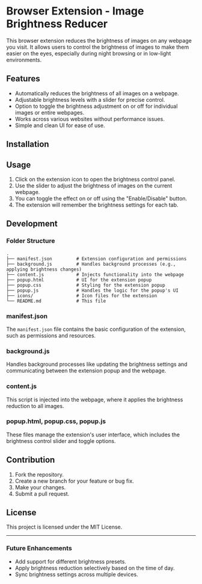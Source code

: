 # Browser Extension - Image Brightness Reducer

This browser extension reduces the brightness of images on any webpage you visit. It allows users to control the brightness of images to make them easier on the eyes, especially during night browsing or in low-light environments.

## Features
- Automatically reduces the brightness of all images on a webpage.
- Adjustable brightness levels with a slider for precise control.
- Option to toggle the brightness adjustment on or off for individual images or entire webpages.
- Works across various websites without performance issues.
- Simple and clean UI for ease of use.

## Installation

 
## Usage

1. Click on the extension icon to open the brightness control panel.
2. Use the slider to adjust the brightness of images on the current webpage.
3. You can toggle the effect on or off using the "Enable/Disable" button.
4. The extension will remember the brightness settings for each tab.

## Development

### Folder Structure

```
.
├── manifest.json         # Extension configuration and permissions
├── background.js         # Handles background processes (e.g., applying brightness changes)
├── content.js            # Injects functionality into the webpage
├── popup.html            # UI for the extension popup
├── popup.css             # Styling for the extension popup
├── popup.js              # Handles the logic for the popup's UI
├── icons/                # Icon files for the extension
└── README.md             # This file
```

### manifest.json

The `manifest.json` file contains the basic configuration of the extension, such as permissions and resources.

### background.js

Handles background processes like updating the brightness settings and communicating between the extension popup and the webpage.

### content.js

This script is injected into the webpage, where it applies the brightness reduction to all images.

### popup.html, popup.css, popup.js

These files manage the extension's user interface, which includes the brightness control slider and toggle options.

## Contribution

1. Fork the repository.
2. Create a new branch for your feature or bug fix.
3. Make your changes.
4. Submit a pull request.

## License

This project is licensed under the MIT License.

---

### Future Enhancements

- Add support for different brightness presets.
- Apply brightness reduction selectively based on the time of day.
- Sync brightness settings across multiple devices.